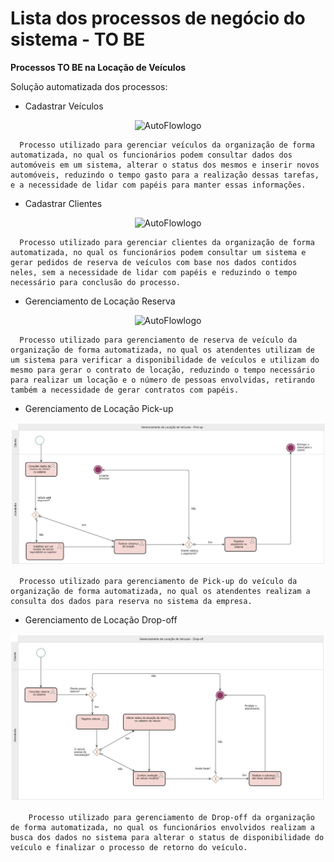 # Lista dos processos de negócio do sistema - TO BE

**Processos TO BE na Locação de Veículos**

Solução automatizada dos processos:

- Cadastrar Veículos

<p align="center">
  <img src="C:\Users\dtiDIgital\project\autoflow\pmv-si-2023-2-pe2-t4-autoflow4\artefatos\processos_to_be\imagens\Processo To Be - Gerenciar Veiculos.jpg" alt="AutoFlowlogo">
</p>

      Processo utilizado para gerenciar veículos da organização de forma automatizada, no qual os funcionários podem consultar dados dos automóveis em um sistema, alterar o status dos mesmos e inserir novos automóveis, reduzindo o tempo gasto para a realização dessas tarefas, e a necessidade de lidar com papéis para manter essas informações.
  
- Cadastrar Clientes

<p align="center">
  <img src="C:\Users\dtiDIgital\project\autoflow\pmv-si-2023-2-pe2-t4-autoflow4\artefatos\processos_to_be\imagens\Processo To Be - Gerenciar Clientes.jpg" alt="AutoFlowlogo">
</p>

      Processo utilizado para gerenciar clientes da organização de forma automatizada, no qual os funcionários podem consultar um sistema e gerar pedidos de reserva de veículos com base nos dados contidos neles, sem a necessidade de lidar com papéis e reduzindo o tempo necessário para conclusão do processo.
  
- Gerenciamento de Locação Reserva

<p align="center">
  <img src="C:\Users\dtiDIgital\project\autoflow\pmv-si-2023-2-pe2-t4-autoflow4\artefatos\processos_to_be\imagens\Processo To Be - Reserva.jpg" alt="AutoFlowlogo">
</p>

      Processo utilizado para gerenciamento de reserva de veículo da organização de forma automatizada, no qual os atendentes utilizam de um sistema para verificar a disponibilidade de veículos e utilizam do mesmo para gerar o contrato de locação, reduzindo o tempo necessário para realizar um locação e o número de pessoas envolvidas, retirando também a necessidade de gerar contratos com papéis.

  
- Gerenciamento de Locação Pick-up

<p align="center">
  <img src="artefatos\processos_to_be\imagens\Processo To Be - Pick-up.jpg" alt="AutoFlowlogo">
</p>

      Processo utilizado para gerenciamento de Pick-up do veículo da organização de forma automatizada, no qual os atendentes realizam a consulta dos dados para reserva no sistema da empresa.

-  Gerenciamento de Locação Drop-off

<p align="center">
  <img src="artefatos\processos_to_be\imagens\Processo To Be - Drop-Off.jpg" alt="AutoFlowlogo">
</p>

        Processo utilizado para gerenciamento de Drop-off da organização de forma automatizada, no qual os funcionários envolvidos realizam a busca dos dados no sistema para alterar o status de disponibilidade do veículo e finalizar o processo de retorno do veículo.
